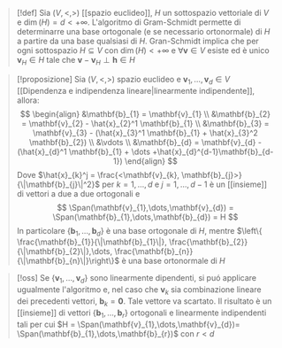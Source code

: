 >[!def]
>Sia $(V,<,>)$ [[spazio euclideo]], $H$ un sottospazio vettoriale di $V$ e $\dim(H) = d < +\infty$. L'algoritmo di Gram-Schmidt permette di determinarre una base ortogonale (e se necessario ortonormale) di $H$ a partire da una base qualsiasi di $H$. Gran-Schmidt implica che per ogni sottospazio $H \subseteq V$ con $\dim(H) < +\infty$ e $\forall \mathbf{v} \in V$ esiste ed è unico $\mathbf{v}_{H} \in H$ tale che $\mathbf{v} - \mathbf{v}_{H} \perp \mathbf{h} \in H$


>[!proposizione]
>Sia $(V,<,>)$ spazio euclideo e $\mathbf{v}_{1},\dots,\mathbf{v}_{d} \in V$ [[Dipendenza e indipendenza lineare|linearmente indipendente]], allora:
> $$ \begin{align}
>&\mathbf{b}_{1} = \mathbf{v}_{1} \\
> &\mathbf{b}_{2} = \mathbf{v}_{2} - \hat{x}_{2}^1 \mathbf{b}_{1} \\
> &\mathbf{b}_{3} = \mathbf{v}_{3} - (\hat{x}_{3}^1 \mathbf{b}_{1} + \hat{x}_{3}^2 \mathbf{b}_{2}) \\
> &\vdots \\
> &\mathbf{b}_{d} = \mathbf{v}_{d} -  (\hat{x}_{d}^1 \mathbf{b}_{1} + \dots +\hat{x}_{d}^{d-1}\mathbf{b}_{d-1})
>\end{align} $$
>Dove $\hat{x}_{k}^j = \frac{<\mathbf{v}_{k}, \mathbf{b}_{j}>}{\|\mathbf{b}_{j}\|^2}$ per $k=1,\dots,d$ e $j = 1,\dots,d-1$
>è un [[insieme]] di vettori a due a due ortogonali e
> $$ \Span(\mathbf{v}_{1},\dots,\mathbf{v}_{d}) = \Span(\mathbf{b}_{1},\dots,\mathbf{b}_{d}) = H $$
> In particolare $\left\{ \mathbf{b}_{1},\dots,\mathbf{b}_{d} \right\}$ è una base ortogonale di $H$, mentre $\left\{ \frac{\mathbf{b}_{1}}{\|\mathbf{b}_{1}\|}, \frac{\mathbf{b}_{2}}{\|\mathbf{b}_{2}\|},\dots, \frac{\mathbf{b}_{n}}{\|\mathbf{b}_{n}\|}\right\}$ è una base ortonormale di $H$


>[!oss]
>Se $\left\{ \mathbf{v}_{1},\dots,\mathbf{v}_{d} \right\}$ sono linearmente dipendenti, si puó applicare ugualmente l'algoritmo e, nel caso che $\mathbf{v}_{k}$ sia combinazione lineare dei precedenti vettori, $\mathbf{b}_{k} = \mathbf{0}$. Tale vettore va scartato. Il risultato è un [[insieme]] di vettori $\left\{ \mathbf{b}_{1},\dots,\mathbf{b}_{r} \right\}$ ortogonali e linearmente indipendenti tali per cui $H = \Span(\mathbf{v}_{1},\dots,\mathbf{v}_{d})= \Span(\mathbf{b}_{1},\dots,\mathbf{b}_{r})$ con $r < d$
